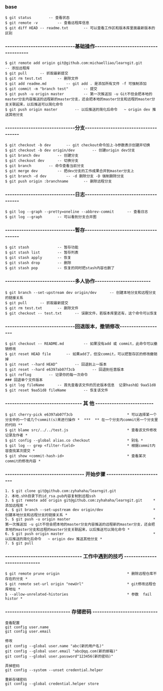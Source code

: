 ### base
	$ git status 		-- 查看状态
	$ git remote -v 		-- 查看远程库信息
	$ git diff HEAD -- readme.txt 		-- 可以查看工作区和版本库里面最新版本的区别

### ------------------------------基础操作-------------------------------------
	
	$ git remote add origin git@github.com:michaelliao/learngit.git 		-- 添加远程库
	$ git pull 		-- 抓取最新提交
	$ git rm test.txt 		-- 删除文件
	$ git add readme.md 		-- git add . 是添加所有文件 -f 可强制添加
	$ git commit -m "branch test" 		-- 提交
	$ git push -u origin master 		-- 第一次推送加 -u Git不但会把本地的master分支内容推送的远程新的master分支，还会把本地的master分支和远程的master分支关联起来，以后推送可以简化命令
	$ git push origin master 		-- 以后推送的简化后命令   ~ origin dev 推送其他分支

### ------------------------------分支-------------------------------------

	$ git checkout -b dev 		-- git checkout命令加上-b参数表示创建并切换
	$ git checkout -b dev origin/dev 		-- 创建origin dev分支
	$ git branch dev 		-- 创建分支
	$ git checkout dev 		-- 切换分支
	$ git branch 		-- 命令查看当前分支
	$ git merge dev 		-- 把dev分支的工作成果合并到master分支上
	$ git branch -d dev 		-- -d 删除分支 -D 强制删除分支
	$ git push origin :branchname 		-- 删除远程分支

### ------------------------------日志-------------------------------------

	$ git log --graph --pretty=oneline --abbrev-commit 		-- 查看日志
	$ git log --graph 		-- 可以看到分支合并图

### ------------------------------暂存-------------------------------------

	$ git stash 			-- 暂存功能
	$ git stash list 		-- 暂存列表
	$ git stash apply 		-- 恢复
	$ git stash drop 		-- 删除
	$ git stash pop 		-- 恢复的同时把stash内容也删了

### ------------------------------多人协作------------------------

	$ git branch --set-upstream dev origin/dev 		-- 创建本地分支和远程分支的链接关系
	$ git pull 		-- 抓取最新提交
	$ git rm test.txt 		-- 删除文件
	$ git checkout -- test.txt 		-- 误删文件，若版本库里还有，这个命令可以恢复

### ------------------------------回退版本，撤销修改-------------------

	$ git checkout -- README.md 		-- 如果没有add 或 commit，此命令可以撤销修改
	$ git reset HEAD file 		-- 如果add了，但没commit，可以把暂存区的修改撤销掉
	$ git reset --hard HEAD^ 		-- 回退到上一版本
	$ git reset --hard e6397ab07f3cb 		-- 回退到任意版本
	$ git reflog 		-- 记录你的每一次命令
	### 回退单个文件版本 
	$ git log fileName 		-- 首先查看该文件的历史版本信息  记录hash如 9aa51d8
	$ git reset 9aa51d8 fileName 		-- 恢复该文件

### --------------------------------- 其 他 -------------------------

	$ git cherry-pick e6397ab07f3cb                         * 可以选择某一个分支中的一个或几个commit(s)来进行操作 *  ***  ** 在一个分支内commit另一个分支里的代码 **
	$ git blame src/../../test.js                           * 查看该文件修改记录及作者 *
	$ git config --global alias.co checkout                 * 别名 *
	$ git log -- grep <filter-field>						* 根据commit内容查找某次提交 *
	$ git show <commit-hash-id>								* 查看某次commit的修改内容 *

### ---------------------------------- 开始步骤 -------------------------

	1. $ git clone git@github.com:zyhahaha/learngit.git
	2. 本地.shh目录下的id_rsa.pub内容复制到远程ssh
	3. $ git remote add origin git@github.com:zyhahaha/learngit.git  	* 添加远程库 *
	4. $ git branch --set-upstream dev origin/dev 						* 创建本地分支和远程分支的链接关系 *
	5. $ git push -u origin master 										* 第一次推送加 -u git不但会把本地的master分支内容推送的远程新的master分支，还会把本地的master分支和远程的master分支关联起来，以后推送可以简化命令 *
	6. $ git push origin master 										* 以后推送的简化后命令   ~ origin dev 推送其他分支 *
	7. $ git pull

### --------------------------------- 工作中遇到的技巧 -----------------------------

	$ git remote prune origin								* 删除远程仓库不存在的分支 *
	$ git remote set-url origin "newUrl"					* git修改远程仓库地址 *
	$ --allow-unrelated-histories							* 参数  fail histor *


### ---------------------------- 存储密码 ----------------------------
	查看配置
	git config user.name
	git config user.email

	修改
	git config --global user.name "abc(新的用户名)"
	git config --global user.email "abc@qq.com(新的邮箱)"
	git config --global user.password"123456(新的密码)"

	弄掉密码
	git config --system --unset credential.helper

	重新存储密码
	git config --global credential.helper store


